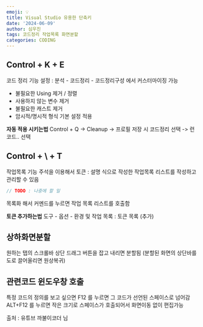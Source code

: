 ```yaml
---
emoji: 💡
title: Visual Studio 유용한 단축키
date: '2024-06-09'
author: 심우진
tags: 코드정리 작업목록 화면분할
categories: CODING
---
```


## Control + K + E
코드 정리 기능
설정 : 분석 - 코드정리 - 코드정리구성 에서 커스터마이징 가능

- 불필요한 Using 제거 / 정렬
- 사용하지 않는 변수 제거
- 불필요한 캐스트 제거
- 암시적/명시적 형식 기본 설정 적용

**자동 적용 시키는법** 
Control + Q -> Cleanup -> 프로필 저장 시 코드정리 선택 -> 런코드.. 선택

## Control + \ + T
작업목록 기능
주석을 이용해서 토큰 : 설명 식으로 작성한 작업목록 리스트를 작성하고 관리할 수 있음

```C#
// TODO : 나중에 할 일
```

목록화 해서 커멘드를 누르면 작업 목록 리스트를 호출함

**토큰 추가하는법**
도구 - 옵션 - 환경 및 작업 목록 : 토큰 목록 (추가)

## 상하화면분할

원하는 탭의 스크롤바 상단 드래그 버튼을 잡고 내리면 분할됨
(분할된 화면의 상단바를 도로 끌어올리면 원상복귀)

## 관련코드 윈도우창 호출
특정 코드의 정의를 보고 싶으면 F12 를 누르면 그 코드가 선언된 스페이스로 넘어감
 ALT+F12 를 누르면 작은 크기로 스페이스가 호출되어서 화면이동 없이 편집가능


출처 : 유튜브 까불이코더 님


```toc

```
